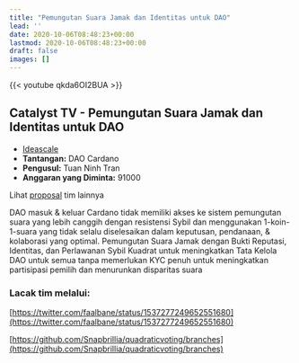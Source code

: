 ```yaml
---
title: "Pemungutan Suara Jamak dan Identitas untuk DAO"
lead: ''
date: 2020-10-06T08:48:23+00:00
lastmod: 2020-10-06T08:48:23+00:00
draft: false
images: []
---
```


{{<  youtube qkda6OI2BUA >}}

## Catalyst TV - Pemungutan Suara Jamak dan Identitas untuk DAO

- [Ideascale](https://cardano.ideascale.com/c/idea/413998)
- **Tantangan:** DAO Cardano
- **Pengusul:** Tuan Ninh Tran
- **Anggaran yang Diminta:** 91000

Lihat [proposal](https://linktr.ee/votesnapbrillia) tim lainnya

DAO masuk &amp; keluar Cardano tidak memiliki akses ke sistem pemungutan suara yang lebih canggih dengan resistensi Sybil dan menggunakan 1-koin-1-suara yang tidak selalu diselesaikan dalam keputusan, pendanaan, &amp; kolaborasi yang optimal. Pemungutan Suara Jamak dengan Bukti Reputasi, Identitas, dan Perlawanan Sybil Kuadrat untuk meningkatkan Tata Kelola DAO untuk semua tanpa memerlukan KYC penuh untuk meningkatkan partisipasi pemilih dan menurunkan disparitas suara

### Lacak tim melalui:

[https://twitter.com/faalbane/status/1537277249652551680](https://twitter.com/faalbane/status/1537277249652551680)

[https://github.com/Snapbrillia/quadraticvoting/branches](https://github.com/Snapbrillia/quadraticvoting/branches)
